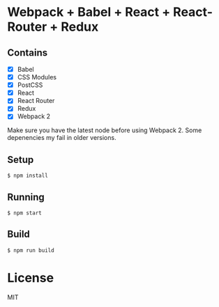 # Webpack + Babel + React + React-Router + Redux

## Contains

- [x] Babel
- [x] CSS Modules
- [x] PostCSS
- [x] React
- [x] React Router
- [x] Redux
- [x] Webpack 2

Make sure you have the latest node before using Webpack 2. Some depenencies my fail in older versions. 

## Setup

```
$ npm install
```

## Running

```
$ npm start
```

## Build

```
$ npm run build
```

# License

MIT
